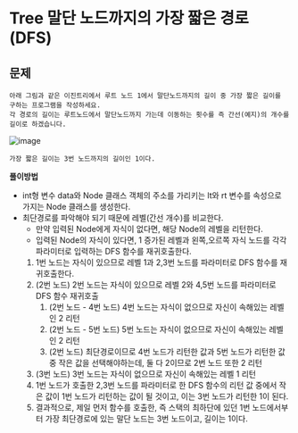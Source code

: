 # Tree 말단 노드까지의 가장 짧은 경로(DFS)

## 문제
```
아래 그림과 같은 이진트리에서 루트 노드 1에서 말단노드까지의 길이 중 가장 짧은 길이를
구하는 프로그램을 작성하세요.
각 경로의 길이는 루트노드에서 말단노드까지 가는데 이동하는 횟수를 즉 간선(예지)의 개수를
길이로 하겠습니다.
```
![image](https://velog.velcdn.com/images%2Fjhjcoding%2Fpost%2Fd93ea29f-2182-4b4e-824a-4e3e1395359d%2F%EC%9D%B4%EB%AF%B8%EC%A7%80%20015.png)
```
가장 짧은 길이는 3번 노드까지의 길이인 1이다.
```

**풀이방법**
- int형 변수 data와 Node 클래스 객체의 주소를 가리키는 lt와 rt 변수를 속성으로 가지는 Node 클래스를 생성한다.
- 최단경로를 파악해야 되기 때문에 레벨(간선 개수)를 비교한다.
    - 만약 입력된 Node에게 자식이 없다면, 해당 Node의 레벨을 리턴한다.
    - 입력된 Node의 자식이 있다면, 1 증가된 레벨과 왼쪽,오르쪽 자식 노드를 각각 파라미터로 입력하는 DFS 함수를 재귀호출한다.
    1. 1번 노드는 자식이 있으므로 레벨 1과 2,3번 노드를 파라미터로 DFS 함수를 재귀호출한다.
    2. (2번 노드) 2번 노드는 자식이 있으므로 레벨 2와 4,5번 노드를 파라미터로 DFS 함수 재귀호출
        1. (2번 노드 - 4번 노드) 4번 노드는 자식이 없으므로 자신이 속해있는 레벨인 2 리턴
        2. (2번 노드 - 5번 노드) 5번 노드는 자식이 없으므로 자신이 속해있는 레벨인 2 리턴
        3. (2번 노드) 최단경로이므로 4번 노드가 리턴한 값과 5번 노드가 리턴한 값중 작은 값을 선택해야하는데, 둘 다 2이므로 2번 노드 또한 2 리턴
    3. (3번 노드) 3번 노드는 자식이 없으므로 자신이 속해있는 레벨 1 리턴
    4. 1번 노드가 호출한 2,3번 노드를 파라미터로 한 DFS 함수의 리턴 값 중에서 작은 값이 1번 노드가 리턴하는 값이 될 것이고, 이는 3번 노드가 리턴한 1이 된다.
    5. 결과적으로, 제일 먼저 함수를 호출한, 즉 스택의 최하단에 있던 1번 노드에서부터 가장 최단경로에 있는 말단 노드는 3번 노드이고, 길이는 1이다.
    